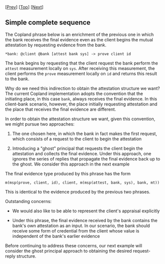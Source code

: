 \[[Prev](cb_sq.md)\] \[[Top](../mutual.md)\] \[[Next](./gcb_sq.md)\]

## Simple complete sequence

The Copland phrase below is an enrichment of the previous one in which
the bank receives the final evidence even as the client begins the
mutual attestation by requesting evidence from the bank.

```
*bank: @client @bank [attest bank sys] -> prove client id
```

The bank begins by requesting that the client request the bank perform
the `attest` measurement locally on `sys`.  After receiving this
measurement, the client performs the `prove` measurement locally on
`id` and returns this result to the bank.

Why do we need this indirection to obtain the attestation structure we
want?  The current Copland implementation adopts the convention that
the initiating place, in this case `bank`, always receives the final
evidence.  In this client-bank scenario, however, the place initially
requesting attestation and the place that receives the final evidence
are different.

In order to obtain the attestation structure we want, given this
convention, we might pursue two approaches:

1. The one chosen here, in which the bank in fact makes the first
request, which consists of a request to the client to begin the
attestation

2. Introducing a "ghost" principal that requests the client begin the
attestation and collects the final evidence.  Under this approach, one
ignores the series of replies that propagate the final evidence back
up to the ghost.  We consider this approach in the next example

The final evidence type produced by this phrase has the form

    m(msp(prove, client, id), client, m(msp(attest, bank, sys), bank, mt))
    
This is identical to the evidence produced by the previous two phrases.

Outstanding concerns:

* We would also like to be able to represent the client's appraisal
  explicitly

* Under this phrase, the final evidence received by the bank contains
  the bank's own attestation as an input. In our scenario, the bank
  should receive some form of credential from the client whose value
  is independent of the bank's earlier evidence

Before continuing to address these concerns, our next example will
consider the ghost principal approach to obtaining the desired
request-reply structure.
